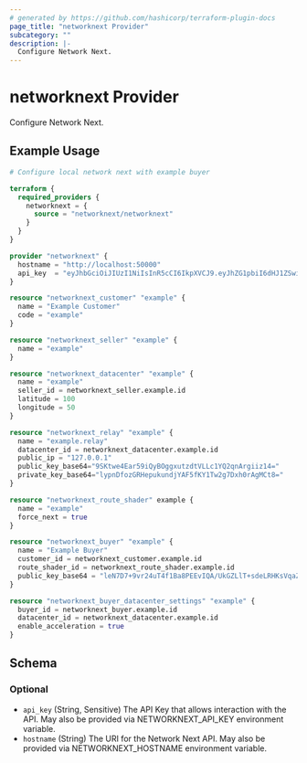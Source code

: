 ```yaml
---
# generated by https://github.com/hashicorp/terraform-plugin-docs
page_title: "networknext Provider"
subcategory: ""
description: |-
  Configure Network Next.
---
```


# networknext Provider

Configure Network Next.

## Example Usage

```terraform
# Configure local network next with example buyer

terraform {
  required_providers {
    networknext = {
      source = "networknext/networknext"
    }
  }
}

provider "networknext" {
  hostname = "http://localhost:50000"
  api_key  = "eyJhbGciOiJIUzI1NiIsInR5cCI6IkpXVCJ9.eyJhZG1pbiI6dHJ1ZSwiZGF0YWJhc2UiOnRydWUsInBvcnRhbCI6dHJ1ZX0.QFPdb-RcP8wyoaOIBYeB_X6uA7jefGPVxm2VevJvpwU"
}

resource "networknext_customer" "example" {
  name = "Example Customer"
  code = "example"
}

resource "networknext_seller" "example" {
  name = "example"
}

resource "networknext_datacenter" "example" {
  name = "example"
  seller_id = networknext_seller.example.id
  latitude = 100
  longitude = 50
}

resource "networknext_relay" "example" {
  name = "example.relay"
  datacenter_id = networknext_datacenter.example.id
  public_ip = "127.0.0.1"
  public_key_base64="9SKtwe4Ear59iQyBOggxutzdtVLLc1YQ2qnArgiiz14="
  private_key_base64="lypnDfozGRHepukundjYAF5fKY1Tw2g7Dxh0rAgMCt8="
}

resource "networknext_route_shader" example {
  name = "example"
  force_next = true
}

resource "networknext_buyer" "example" {
  name = "Example Buyer"
  customer_id = networknext_customer.example.id
  route_shader_id = networknext_route_shader.example.id
  public_key_base64 = "leN7D7+9vr24uT4f1Ba8PEEvIQA/UkGZLlT+sdeLRHKsVqaZq723Zw=="
}

resource "networknext_buyer_datacenter_settings" "example" {
  buyer_id = networknext_buyer.example.id
  datacenter_id = networknext_datacenter.example.id
  enable_acceleration = true
}
```

<!-- schema generated by tfplugindocs -->
## Schema

### Optional

- `api_key` (String, Sensitive) The API Key that allows interaction with the API. May also be provided via NETWORKNEXT_API_KEY environment variable.
- `hostname` (String) The URI for the Network Next API. May also be provided via NETWORKNEXT_HOSTNAME environment variable.
